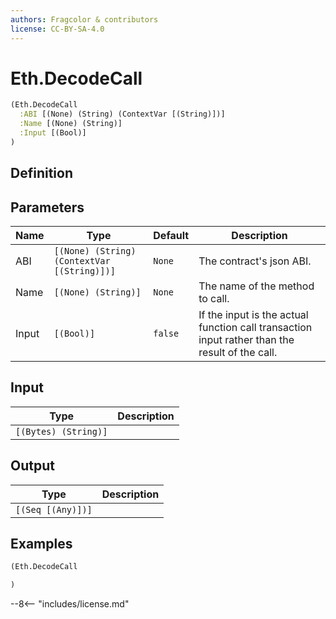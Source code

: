 ```yaml
---
authors: Fragcolor & contributors
license: CC-BY-SA-4.0
---
```



# Eth.DecodeCall

```clojure
(Eth.DecodeCall
  :ABI [(None) (String) (ContextVar [(String)])]
  :Name [(None) (String)]
  :Input [(Bool)]
)
```


## Definition




## Parameters

| Name | Type | Default | Description |
|------|------|---------|-------------|
| ABI | `[(None) (String) (ContextVar [(String)])]` | `None` | The contract's json ABI. |
| Name | `[(None) (String)]` | `None` | The name of the method to call. |
| Input | `[(Bool)]` | `false` | If the input is the actual function call transaction input rather than the result of the call. |


## Input

| Type | Description |
|------|-------------|
| `[(Bytes) (String)]` |  |


## Output

| Type | Description |
|------|-------------|
| `[(Seq [(Any)])]` |  |


## Examples

```clojure
(Eth.DecodeCall

)
```


--8<-- "includes/license.md"
